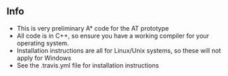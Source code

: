 ## Info
- This is very preliminary A* code for the AT prototype
- All code is in C++, so ensure you have a working compiler for your operating system.
- Installation instructions are all for Linux/Unix systems, so these will not apply for Windows
- See the .travis.yml file for installation instructions
